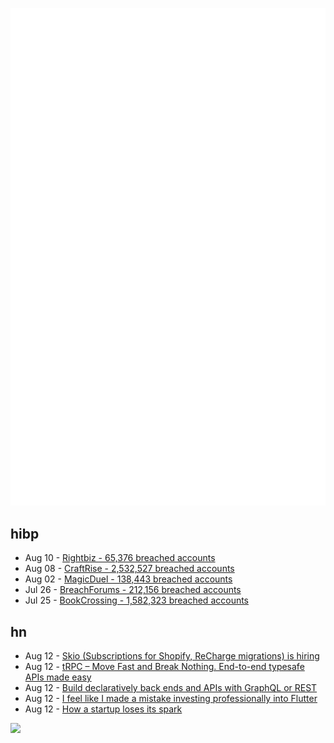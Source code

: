![Metrics](https://raw.githubusercontent.com/phixion/phixion/master/metrics.svg)

## hibp

<!--
for https://github.com/phixion/phixion/blob/main/.github/workflows/feeds.yml
-->
<!--START_SECTION:haveibeenpwnd-->
- Aug 10 - [Rightbiz - 65,376 breached accounts](https://haveibeenpwned.com/PwnedWebsites#Rightbiz)
- Aug 08 - [CraftRise - 2,532,527 breached accounts](https://haveibeenpwned.com/PwnedWebsites#CraftRise)
- Aug 02 - [MagicDuel - 138,443 breached accounts](https://haveibeenpwned.com/PwnedWebsites#MagicDuel)
- Jul 26 - [BreachForums - 212,156 breached accounts](https://haveibeenpwned.com/PwnedWebsites#BreachForums)
- Jul 25 - [BookCrossing - 1,582,323 breached accounts](https://haveibeenpwned.com/PwnedWebsites#BookCrossing)
<!--END_SECTION:haveibeenpwnd-->

## hn

<!--
for https://github.com/phixion/phixion/blob/main/.github/workflows/feeds.yml
-->
<!--START_SECTION:hn-->
- Aug 12 - [Skio (Subscriptions for Shopify, ReCharge migrations) is hiring](https://skio.com/careers/)
- Aug 12 - [tRPC – Move Fast and Break Nothing. End-to-end typesafe APIs made easy](https://trpc.io/)
- Aug 12 - [Build declaratively back ends and APIs with GraphQL or REST](https://github.com/metatypedev/metatype)
- Aug 12 - [I feel like I made a mistake investing professionally into Flutter](https://old.reddit.com/r/FlutterDev/comments/15njq61/i_feel_like_i_mad_a_mistake_investing/)
- Aug 12 - [How a startup loses its spark](https://blog.johnqian.com/startup-spark)
<!--END_SECTION:hn-->

<!--
for https://yhype.me
-->
![](https://hit.yhype.me/github/profile?user_id=13013670)
